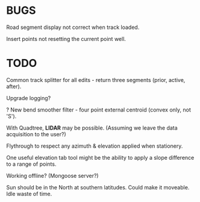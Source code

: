 

# BUGS

Road segment display not correct when track loaded.

Insert points not resetting the current point well.

# TODO

Common track splitter for all edits - return three segments (prior, active, after).

Upgrade logging?

? New bend smoother filter - four point external centroid (convex only, not 'S').

With Quadtree, **LIDAR** may be possible. 
(Assuming we leave the data acquisition to the user?)

Flythrough to respect any azimuth & elevation applied when stationery.

One useful elevation tab tool might be the ability to apply a slope difference to a range of points.

Working offline? (Mongoose server?)

Sun should be in the North at southern latitudes. Could make it moveable. Idle waste of time.

